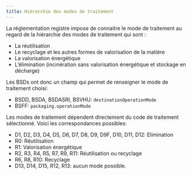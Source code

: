 ```yaml
---
title: Hiérarchie des modes de traitement
---
```


La réglementation registre impose de connaitre le mode de traitement au regard de la hiérarchie des modes de traitement qui sont :
- La réutilisation
- Le recyclage et les autres formes de valorisation de la matière
- La valorisation énergétique
- L’élimination (incinération sans valorisation énergétique et stockage en décharge)

Les BSDs ont donc un champ qui permet de renseigner le mode de traitement choisi:
- BSDD, BSDA, BSDASRI, BSVHU: `destinationOperationMode`
- BSFF: `packaging.operationMode`

Les modes de traitement dépendent directement du code de traitement sélectionné. Voici les correspondances possibles:
- D1, D2, D3, D4, D5, D6, D7, D8, D9, D9F, D10, D11, D12: Elimination
- R0: Réutilisation
- R1: Valorisation énergétique
- R2, R3, R4, R5, R7, R9, R11: Réutilisation ou recyclage
- R6, R8, R10: Recyclage
- D13, D14, D15, R12, R13: aucun mode possible.
